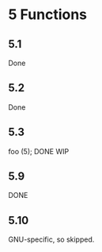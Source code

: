 # 5 Functions

## 5.1
Done

## 5.2
Done

## 5.3
foo (5); DONE
WIP

## 5.9
DONE

## 5.10
GNU-specific, so skipped.
